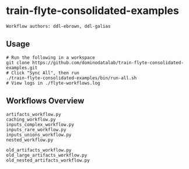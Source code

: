 # train-flyte-consolidated-examples

`Workflow authors: ddl-ebrown, ddl-galias`

## Usage

```
# Run the following in a workspace
git clone https://github.com/dominodatalab/train-flyte-consolidated-examples.git
# Click "Sync All", then run
./train-flyte-consolidated-examples/bin/run-all.sh
# View logs in ./flyte-workflows.log
```

## Workflows Overview

```
artifacts_workflow.py
caching_workflow.py
inputs_complex_workflow.py
inputs_rare_workflow.py
inputs_unions_workflow.py
nested_workflow.py

old_artifacts_workflow.py
old_large_artifacts_workflow.py
old_nested_artifacts_workflow.py
```
